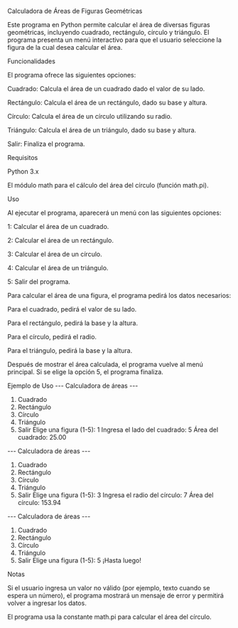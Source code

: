Calculadora de Áreas de Figuras Geométricas

Este programa en Python permite calcular el área de diversas figuras geométricas, incluyendo cuadrado, rectángulo, círculo y triángulo. El programa presenta un menú interactivo para que el usuario seleccione la figura de la cual desea calcular el área.

Funcionalidades

El programa ofrece las siguientes opciones:

Cuadrado: Calcula el área de un cuadrado dado el valor de su lado.

Rectángulo: Calcula el área de un rectángulo, dado su base y altura.

Círculo: Calcula el área de un círculo utilizando su radio.

Triángulo: Calcula el área de un triángulo, dado su base y altura.

Salir: Finaliza el programa.

Requisitos

Python 3.x

El módulo math para el cálculo del área del círculo (función math.pi).

Uso

Al ejecutar el programa, aparecerá un menú con las siguientes opciones:

1: Calcular el área de un cuadrado.

2: Calcular el área de un rectángulo.

3: Calcular el área de un círculo.

4: Calcular el área de un triángulo.

5: Salir del programa.

Para calcular el área de una figura, el programa pedirá los datos necesarios:

Para el cuadrado, pedirá el valor de su lado.

Para el rectángulo, pedirá la base y la altura.

Para el círculo, pedirá el radio.

Para el triángulo, pedirá la base y la altura.

Después de mostrar el área calculada, el programa vuelve al menú principal. Si se elige la opción 5, el programa finaliza.

Ejemplo de Uso
--- Calculadora de áreas ---
1. Cuadrado
2. Rectángulo
3. Círculo
4. Triángulo
5. Salir
Elige una figura (1-5): 1
Ingresa el lado del cuadrado: 5
Área del cuadrado: 25.00

--- Calculadora de áreas ---
1. Cuadrado
2. Rectángulo
3. Círculo
4. Triángulo
5. Salir
Elige una figura (1-5): 3
Ingresa el radio del círculo: 7
Área del círculo: 153.94

--- Calculadora de áreas ---
1. Cuadrado
2. Rectángulo
3. Círculo
4. Triángulo
5. Salir
Elige una figura (1-5): 5
¡Hasta luego!

Notas

Si el usuario ingresa un valor no válido (por ejemplo, texto cuando se espera un número), el programa mostrará un mensaje de error y permitirá volver a ingresar los datos.

El programa usa la constante math.pi para calcular el área del círculo.